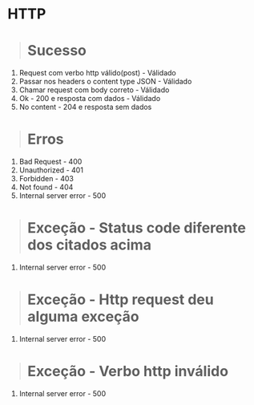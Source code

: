 # HTTP

> # Sucesso

1. Request com verbo http válido(post) - Válidado
2. Passar nos headers o content type JSON - Válidado
3. Chamar request com body correto - Válidado
4. Ok - 200 e resposta com dados - Válidado
5. No content - 204 e resposta sem dados

> # Erros

1. Bad Request - 400
2. Unauthorized - 401
3. Forbidden - 403
4. Not found - 404
5. Internal server error - 500

> # Exceção - Status code diferente dos citados acima

1. Internal server error - 500

> # Exceção - Http request deu alguma exceção

1. Internal server error - 500

> # Exceção - Verbo http inválido

1. Internal server error - 500
